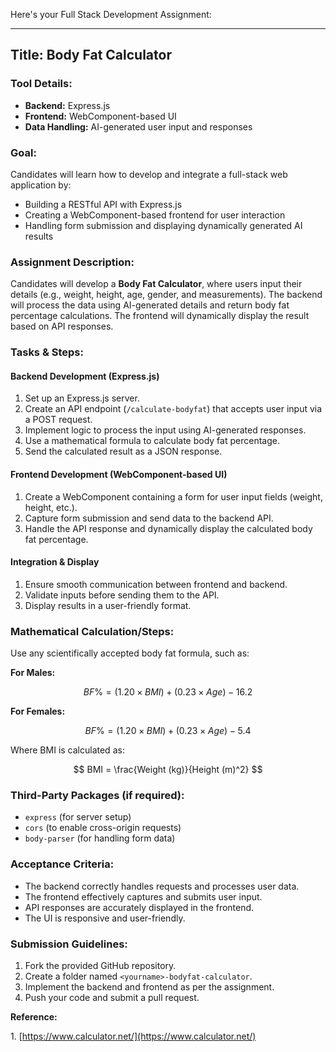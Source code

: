Here's your Full Stack Development Assignment:

---

## **Title: Body Fat Calculator**

### **Tool Details:**

- **Backend:** Express.js
- **Frontend:** WebComponent-based UI
- **Data Handling:** AI-generated user input and responses

### **Goal:**

Candidates will learn how to develop and integrate a full-stack web application by:

- Building a RESTful API with Express.js
- Creating a WebComponent-based frontend for user interaction
- Handling form submission and displaying dynamically generated AI results

### **Assignment Description:**

Candidates will develop a **Body Fat Calculator**, where users input their details (e.g., weight, height, age, gender, and measurements). The backend will process the data using AI-generated details and return body fat percentage calculations. The frontend will dynamically display the result based on API responses.

### **Tasks & Steps:**

#### **Backend Development (Express.js)**

1. Set up an Express.js server.
2. Create an API endpoint (`/calculate-bodyfat`) that accepts user input via a POST request.
3. Implement logic to process the input using AI-generated responses.
4. Use a mathematical formula to calculate body fat percentage.
5. Send the calculated result as a JSON response.

#### **Frontend Development (WebComponent-based UI)**

1. Create a WebComponent containing a form for user input fields (weight, height, etc.).
2. Capture form submission and send data to the backend API.
3. Handle the API response and dynamically display the calculated body fat percentage.

#### **Integration & Display**

1. Ensure smooth communication between frontend and backend.
2. Validate inputs before sending them to the API.
3. Display results in a user-friendly format.

### **Mathematical Calculation/Steps:**

Use any scientifically accepted body fat formula, such as:

**For Males:**

$$
BF\% = (1.20 \times BMI) + (0.23 \times Age) - 16.2
$$

**For Females:**

$$
BF\% = (1.20 \times BMI) + (0.23 \times Age) - 5.4
$$

Where BMI is calculated as:

$$
BMI = \frac{Weight (kg)}{Height (m)^2}
$$

### **Third-Party Packages (if required):**

- `express` (for server setup)
- `cors` (to enable cross-origin requests)
- `body-parser` (for handling form data)

### **Acceptance Criteria:**

- The backend correctly handles requests and processes user data.
- The frontend effectively captures and submits user input.
- API responses are accurately displayed in the frontend.
- The UI is responsive and user-friendly.

### **Submission Guidelines:**

1. Fork the provided GitHub repository.
2. Create a folder named `<yourname>-bodyfat-calculator`.
3. Implement the backend and frontend as per the assignment.
4. Push your code and submit a pull request.

**Reference:**

1\.	[https://www.calculator.net/](https://www.calculator.net/)

